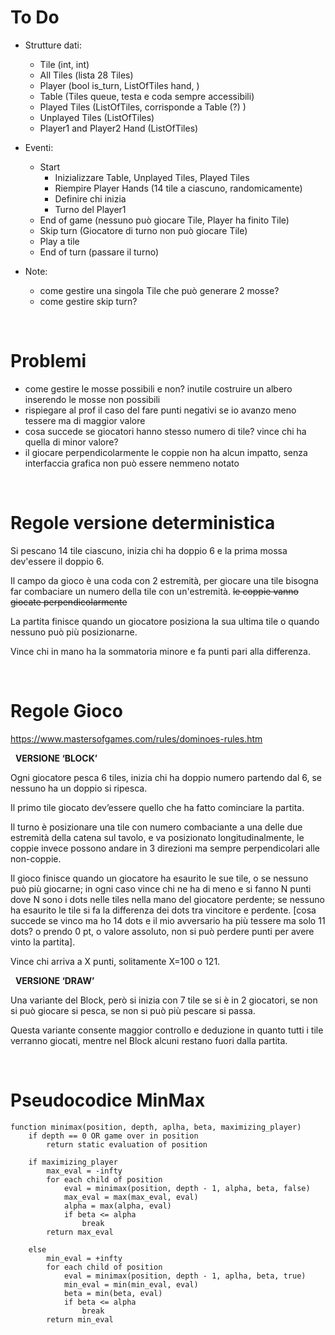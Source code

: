 
# To Do

- Strutture dati:
    - Tile    (int, int)
    - All Tiles (lista 28 Tiles)
    - Player  (bool is_turn, ListOfTiles hand, )
    - Table   (Tiles queue, testa e coda sempre accessibili)
    - Played Tiles     (ListOfTiles, corrisponde a Table (?) )
    - Unplayed Tiles   (ListOfTiles)
    - Player1 and Player2 Hand (ListOfTiles)

- Eventi:
    - Start  
        - Inizializzare Table, Unplayed Tiles, Played Tiles
        - Riempire Player Hands (14 tile a ciascuno, randomicamente)
        - Definire chi inizia
        - Turno del Player1
    - End of game  (nessuno può giocare Tile, Player ha finito Tile)
    - Skip turn    (Giocatore di turno non può giocare Tile)
    - Play a tile  
    - End of turn  (passare il turno)

- Note:
    - come gestire una singola Tile che può generare 2 mosse?
    - come gestire skip turn?


&nbsp;
# Problemi

- come gestire le mosse possibili e non? inutile costruire un albero inserendo le mosse non possibili
- rispiegare al prof il caso del fare punti negativi se io avanzo meno tessere ma di maggior valore
- cosa succede se giocatori hanno stesso numero di tile? vince chi ha quella di minor valore?
- il giocare perpendicolarmente le coppie non ha alcun impatto, senza interfaccia grafica non può essere nemmeno notato


&nbsp;
# Regole versione deterministica

Si pescano 14 tile ciascuno, inizia chi ha doppio 6 e la prima mossa dev'essere il doppio 6.

Il campo da gioco è una coda con 2 estremità, per giocare una tile bisogna far combaciare un numero della tile con un'estremità. ~~le coppie vanno giocate perpendicolarmente~~

La partita finisce quando un giocatore posiziona la sua ultima tile o quando nessuno può più posizionarne.

Vince chi in mano ha la sommatoria minore e fa punti pari alla differenza.


&nbsp;
# Regole Gioco

https://www.mastersofgames.com/rules/dominoes-rules.htm


&nbsp;
**VERSIONE ‘BLOCK’**

Ogni giocatore pesca 6 tiles, inizia chi ha doppio numero partendo dal 6, se nessuno ha un doppio si ripesca.

Il primo tile giocato dev’essere quello che ha fatto cominciare la partita.

Il turno è posizionare una tile con numero combaciante a una delle due estremità della catena sul tavolo, e va posizionato longitudinalmente, le coppie invece possono andare in 3 direzioni ma sempre perpendicolari alle non-coppie.

Il gioco finisce quando un giocatore ha esaurito le sue tile, o se nessuno può più giocarne; in ogni caso vince chi ne ha di meno e si fanno N punti dove N sono i dots nelle tiles nella mano del giocatore perdente; se nessuno ha esaurito le tile si fa la differenza dei dots tra vincitore e perdente. [cosa succede se vinco ma ho 14 dots e il mio avversario ha più tessere ma solo 11 dots? o prendo 0 pt, o valore assoluto, non si può perdere punti per avere vinto la partita].

Vince chi arriva a X punti, solitamente X=100 o 121.


&nbsp;
**VERSIONE ‘DRAW’**

Una variante del Block, però si inizia con 7 tile se si è in 2 giocatori, se non si può giocare si pesca, se non si può più pescare si passa.

Questa variante consente maggior controllo e deduzione in quanto tutti i tile verranno giocati, mentre nel Block alcuni restano fuori dalla partita.


&nbsp;
# Pseudocodice MinMax
```
function minimax(position, depth, aplha, beta, maximizing_player)
    if depth == 0 OR game over in position 
        return static evaluation of position

    if maximizing_player
        max_eval = -infty
        for each child of position
            eval = minimax(position, depth - 1, alpha, beta, false)
            max_eval = max(max_eval, eval)
            alpha = max(alpha, eval)
            if beta <= alpha
                break
        return max_eval

    else
        min_eval = +infty
        for each child of position  
            eval = minimax(position, depth - 1, aplha, beta, true)
            min_eval = min(min_eval, eval)
            beta = min(beta, eval)
            if beta <= alpha
                break
        return min_eval
```